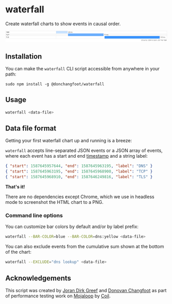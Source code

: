 # waterfall

Create waterfall charts to show events in causal order.

![An example network waterfall](https://github.com/DonChangfoot/waterfall/blob/master/example.png?raw=true)

## Installation

You can make the `waterfall` CLI script accessible from anywhere in your path:

```
sudo npm install -g @donchangfoot/waterfall
```

## Usage

```bash
waterfall <data-file>
```

## Data file format

Getting your first waterfall chart up and running is a breeze:

`waterfall` accepts line-separated JSON events or a JSON array of events, where
each event has a start and end [timestamp](https://developer.mozilla.org/en-US/docs/Web/JavaScript/Reference/Global_Objects/Date/now) and a string label:

```json
{ "start": 1587645957644, "end": 1587645963195, "label": "DNS" }
{ "start": 1587645963195, "end": 1587645968900, "label": "TCP" }
{ "start": 1587645968910, "end": 1587646249816, "label": "TLS" }
```

**That's it!**

There are no dependencies except Chrome, which we use in headless mode to screenshot the HTML chart to a PNG.


### Command line options

You can customize bar colors by default and/or by label prefix:

```bash
waterfall --BAR-COLOR=blue --BAR-COLOR=dns:yellow <data-file>
````

You can also exclude events from the cumulative sum shown at the bottom of the
chart:

```bash
waterfall --EXCLUDE="dns lookup" <data-file>
````

## Acknowledgements

This script was created by [Joran Dirk Greef](https://github.com/jorangreef) and [Donovan Changfoot](https://github.com/DonChangfoot) as part of performance testing work on [Mojaloop](https://mojaloop.io) by [Coil](https://coil.com).
